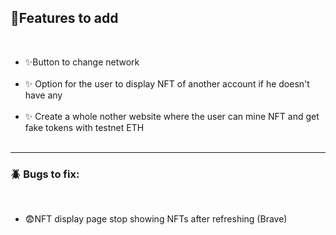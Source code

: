<div>
  <h2>📝Features to add</h2><br>
  <ul>
    <li>✨Button to change network</li><br>
    <li>
      ✨ Option for the user to display NFT of another account if he doesn't
      have any
    </li><br>
    <li>
      ✨ Create a whole nother website where the user can mine NFT and get fake
      tokens with testnet ETH
    </li><br>
  </ul>

  <hr>

  <h3>🪲 Bugs to fix:</h3><br>
  <ul>
    <li>😨NFT display page stop showing NFTs after refreshing (Brave)</li><br>
  </ul>
</div>
